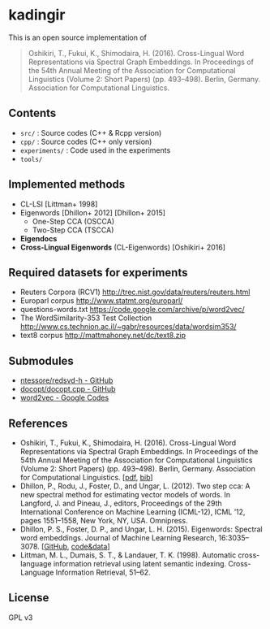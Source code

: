 kadingir
=====================================================

This is an open source implementation of

>Oshikiri, T., Fukui, K., Shimodaira, H. (2016). Cross-Lingual Word Representations via Spectral Graph Embeddings. In Proceedings of the 54th Annual Meeting of the Association for Computational Linguistics (Volume 2: Short Papers) (pp. 493–498). Berlin, Germany. Association for Computational Linguistics.


## Contents
* `src/` : Source codes (C++ & Rcpp version)
* `cpp/` : Source codes (C++ only version)
* `experiments/` : Code used in the experiments
* `tools/`


## Implemented methods
* CL-LSI [Littman+ 1998]
* Eigenwords [Dhillon+ 2012] [Dhillon+ 2015]
    * One-Step CCA (OSCCA)
    * Two-Step CCA (TSCCA)
* **Eigendocs**
* **Cross-Lingual Eigenwords** (CL-Eigenwords) [Oshikiri+ 2016]


## Required datasets for experiments
* Reuters Corpora (RCV1) <http://trec.nist.gov/data/reuters/reuters.html>
* Europarl corpus <http://www.statmt.org/europarl/>
* questions-words.txt <https://code.google.com/archive/p/word2vec/>
* The WordSimilarity-353 Test Collection <http://www.cs.technion.ac.il/~gabr/resources/data/wordsim353/>
* text8 corpus <http://mattmahoney.net/dc/text8.zip>


## Submodules
* [ntessore/redsvd-h - GitHub](https://github.com/ntessore/redsvd-h)
* [docopt/docopt.cpp - GitHub](https://github.com/docopt/docopt.cpp/)
* [word2vec - Google Codes](https://code.google.com/archive/p/word2vec/)


## References
* Oshikiri, T., Fukui, K., Shimodaira, H. (2016). Cross-Lingual Word Representations via Spectral Graph Embeddings. In Proceedings of the 54th Annual Meeting of the Association for Computational Linguistics (Volume 2: Short Papers) (pp. 493–498). Berlin, Germany. Association for Computational Linguistics. [[pdf](http://www.aclweb.org/anthology/P/P16/P16-2080.pdf), [bib](http://www.aclweb.org/anthology/P/P16/P16-2080.bib)]
* Dhillon, P., Rodu, J., Foster, D., and Ungar, L. (2012). Two step cca: A new spectral method for estimating vector models of words. In Langford, J. and Pineau, J., editors, Proceedings of the 29th International Conference on Machine Learning (ICML-12), ICML ’12, pages 1551–1558, New York, NY, USA. Omnipress.
* Dhillon, P. S., Foster, D. P., and Ungar, L. H. (2015). Eigenwords: Spectral word embeddings. Journal of Machine Learning Research, 16:3035–3078. [[GitHub](https://github.com/paramveerdhillon/swell/), [code&data](http://www.pdhillon.com/code.html)]
* Littman, M. L., Dumais, S. T., & Landauer, T. K. (1998). Automatic cross-language information retrieval using latent semantic indexing. Cross-Language Information Retrieval, 51–62. 


## License
GPL v3

